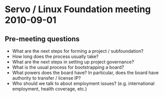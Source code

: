 # Servo / Linux Foundation meeting 2010-09-01

## Pre-meeting questions

- What are the next steps for forming a project / subfoundation?
- How long does the process usually take?
- What are the next steps in setting up project governance?
- What is the usual process for bootstrapping a board?
- What powers does the board have? In particular, does the board have authority to transfer / license IP?
- Who should we talk to about employment issues? (e.g. international employment, health coverage, etc.)
